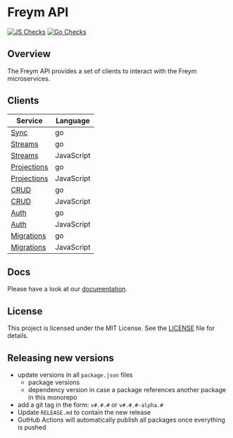 # Freym API

[![JS Checks](https://github.com/fraym/freym-api/actions/workflows/js-checks.yaml/badge.svg)](https://github.com/fraym/freym-api/actions/workflows/js-checks.yaml)
[![Go Checks](https://github.com/fraym/freym-api/actions/workflows/go-checks.yaml/badge.svg)](https://github.com/fraym/freym-api/actions/workflows/go-checks.yaml)

## Overview

The Freym API provides a set of clients to interact with the Freym microservices.

## Clients

| Service                                 | Language   |
| --------------------------------------- | ---------- |
| [Sync](go/sync/README.md)               | go         |
| [Streams](go/streams/README.md)         | go         |
| [Streams](js/streams/README.md)         | JavaScript |
| [Projections](go/projections/README.md) | go         |
| [Projections](js/projections/README.md) | JavaScript |
| [CRUD](go/crud/README.md)               | go         |
| [CRUD](js/crud/README.md)               | JavaScript |
| [Auth](go/auth/README.md)               | go         |
| [Auth](js/auth/README.md)               | JavaScript |
| [Migrations](go/migrations/README.md)   | go         |
| [Migrations](js/migrations/README.md)   | JavaScript |

## Docs

Please have a look at our [documentation](https://docs.freym.becklyn.app/docs).

## License

This project is licensed under the MIT License. See the [LICENSE](LICENSE) file for details.

## Releasing new versions

- update versions in all `package.json` files
  - package versions
  - dependency version in case a package references another package in this monorepo
- add a git tag in the form: `v#.#.#` or `v#.#.#-alpha.#`
- Update `RELEASE.md` to contain the new release
- GutHub Actions will automatically publish all packages once everything is pushed
